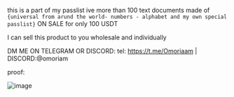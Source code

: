 this is a part of my passlist ive more than 100 text documents made of ```{universal from arund the world- numbers - alphabet and my own special passlist}``` ON SALE for only 100 USDT

I can sell this product to you wholesale and individually

DM ME ON TELEGRAM OR DISCORD: tel: https://t.me/Omoriaam       | DISCORD:@omoriam


proof:

![image](https://github.com/user-attachments/assets/e05930f0-f02d-4124-abbd-ee05d9a5b32a)
